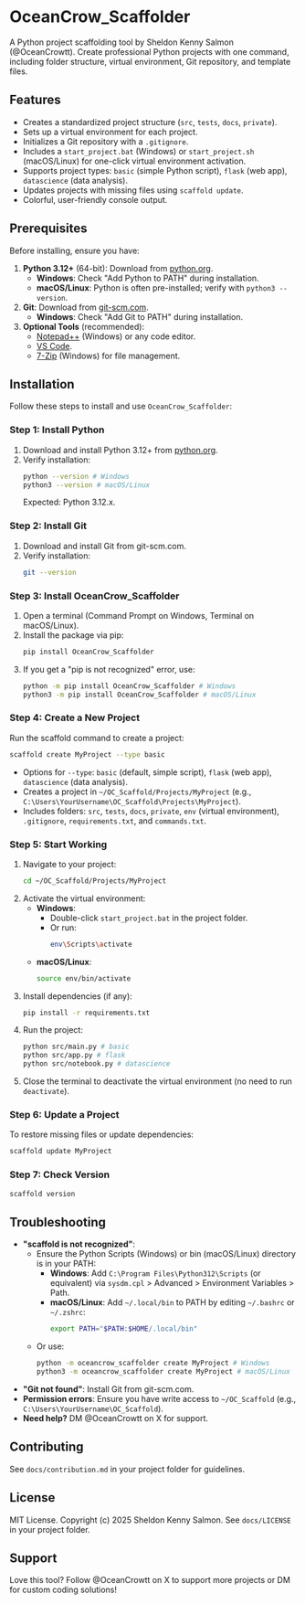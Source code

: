 # OceanCrow_Scaffolder

A Python project scaffolding tool by Sheldon Kenny Salmon (@OceanCrowtt). Create professional Python projects with one command, including folder structure, virtual environment, Git repository, and template files.

## Features
- Creates a standardized project structure (`src`, `tests`, `docs`, `private`).
- Sets up a virtual environment for each project.
- Initializes a Git repository with a `.gitignore`.
- Includes a `start_project.bat` (Windows) or `start_project.sh` (macOS/Linux) for one-click virtual environment activation.
- Supports project types: `basic` (simple Python script), `flask` (web app), `datascience` (data analysis).
- Updates projects with missing files using `scaffold update`.
- Colorful, user-friendly console output.

## Prerequisites
Before installing, ensure you have:
1. **Python 3.12+** (64-bit): Download from [python.org](https://www.python.org/downloads/).
   - **Windows**: Check "Add Python to PATH" during installation.
   - **macOS/Linux**: Python is often pre-installed; verify with `python3 --version`.
2. **Git**: Download from [git-scm.com](https://git-scm.com/download).
   - **Windows**: Check "Add Git to PATH" during installation.
3. **Optional Tools** (recommended):
   - [Notepad++](https://notepad-plus-plus.org) (Windows) or any code editor.
   - [VS Code](https://code.visualstudio.com).
   - [7-Zip](https://7-zip.org) (Windows) for file management.

## Installation
Follow these steps to install and use `OceanCrow_Scaffolder`:

### Step 1: Install Python
1. Download and install Python 3.12+ from [python.org](https://www.python.org/downloads/).
2. Verify installation:
   ```bash
   python --version # Windows
   python3 --version # macOS/Linux
   ```
   Expected: Python 3.12.x.

### Step 2: Install Git
1. Download and install Git from git-scm.com.
2. Verify installation:
   ```bash
   git --version
   ```

### Step 3: Install OceanCrow_Scaffolder
1. Open a terminal (Command Prompt on Windows, Terminal on macOS/Linux).
2. Install the package via pip:
   ```bash
   pip install OceanCrow_Scaffolder
   ```
3. If you get a "pip is not recognized" error, use:
   ```bash
   python -m pip install OceanCrow_Scaffolder # Windows
   python3 -m pip install OceanCrow_Scaffolder # macOS/Linux
   ```

### Step 4: Create a New Project
Run the scaffold command to create a project:
```bash
scaffold create MyProject --type basic
```
- Options for `--type`: `basic` (default, simple script), `flask` (web app), `datascience` (data analysis).
- Creates a project in `~/OC_Scaffold/Projects/MyProject` (e.g., `C:\Users\YourUsername\OC_Scaffold\Projects\MyProject`).
- Includes folders: `src`, `tests`, `docs`, `private`, `env` (virtual environment), `.gitignore`, `requirements.txt`, and `commands.txt`.

### Step 5: Start Working
1. Navigate to your project:
   ```bash
   cd ~/OC_Scaffold/Projects/MyProject
   ```
2. Activate the virtual environment:
   - **Windows**:
     - Double-click `start_project.bat` in the project folder.
     - Or run:
       ```bash
       env\Scripts\activate
       ```
   - **macOS/Linux**:
     ```bash
     source env/bin/activate
     ```
3. Install dependencies (if any):
   ```bash
   pip install -r requirements.txt
   ```
4. Run the project:
   ```bash
   python src/main.py # basic
   python src/app.py # flask
   python src/notebook.py # datascience
   ```
5. Close the terminal to deactivate the virtual environment (no need to run `deactivate`).

### Step 6: Update a Project
To restore missing files or update dependencies:
```bash
scaffold update MyProject
```

### Step 7: Check Version
```bash
scaffold version
```

## Troubleshooting
- **"scaffold is not recognized"**:
  - Ensure the Python Scripts (Windows) or bin (macOS/Linux) directory is in your PATH:
    - **Windows**: Add `C:\Program Files\Python312\Scripts` (or equivalent) via `sysdm.cpl` > Advanced > Environment Variables > Path.
    - **macOS/Linux**: Add `~/.local/bin` to PATH by editing `~/.bashrc` or `~/.zshrc`:
      ```bash
      export PATH="$PATH:$HOME/.local/bin"
      ```
  - Or use:
    ```bash
    python -m oceancrow_scaffolder create MyProject # Windows
    python3 -m oceancrow_scaffolder create MyProject # macOS/Linux
    ```
- **"Git not found"**: Install Git from git-scm.com.
- **Permission errors**: Ensure you have write access to `~/OC_Scaffold` (e.g., `C:\Users\YourUsername\OC_Scaffold`).
- **Need help?** DM @OceanCrowtt on X for support.

## Contributing
See `docs/contribution.md` in your project folder for guidelines.

## License
MIT License. Copyright (c) 2025 Sheldon Kenny Salmon. See `docs/LICENSE` in your project folder.

## Support
Love this tool? Follow @OceanCrowtt on X to support more projects or DM for custom coding solutions!